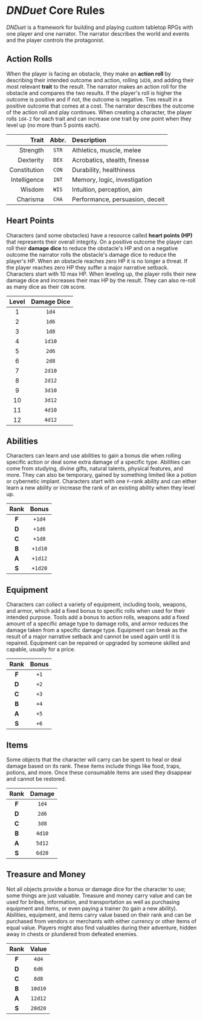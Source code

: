 # _DNDuet_ Core Rules
_DNDuet_ is a framework for building and playing custom tabletop RPGs with one player and one narrator. The narrator describes the world and events and the player controls the protagonist.

## Action Rolls
When the player is facing an obstacle, they make an **action roll** by describing their intended outcome and action, rolling `1d20`, and adding their most relevant **trait** to the result. The narrator makes an action roll for the obstacle and compares the two results. If the player's roll is higher the outcome is positive and if not, the outcome is negative. Ties result in a positive outcome that comes at a cost. The narrator describes the outcome of the action roll and play continues. When creating a character, the player rolls `1d4-2` for each trait and can increase one trait by one point when they level up (no more than 5 points each).

| Trait | Abbr. | Description |
| ---:|:---:|:--- |
| Strength | `STR` | Athletics, muscle, melee |
| Dexterity | `DEX` | Acrobatics, stealth, finesse |
| Constitution | `CON` | Durability, healthiness |
| Intelligence | `INT` | Memory, logic, investigation |
| Wisdom | `WIS` | Intuition, perception, aim |
| Charisma | `CHA` | Performance, persuasion, deceit |

## Heart Points
Characters (and some obstacles) have a resource called **heart points (HP)** that represents their overall integrity. On a positive outcome the player can roll their **damage dice** to reduce the obstacle's HP and on a negative outcome the narrator rolls the obstacle's damage dice to reduce the player's HP. When an obstacle reaches zero HP it is no longer a threat. If the player reaches zero HP they suffer a major narrative setback. Characters start with 10 max HP. When leveling up, the player rolls their new damage dice and increases their max HP by the result. They can also re-roll as many dice as their `CON` score.

| Level | Damage Dice |
|:---:|:---:|
| 1 | `1d4` |
| 2 | `1d6` |
| 3 | `1d8` |
| 4 | `1d10` |
| 5 | `2d6` |
| 6 | `2d8` |
| 7 | `2d10` |
| 8 | `2d12` |
| 9 | `3d10` |
| 10 | `3d12` |
| 11 | `4d10` |
| 12 | `4d12` |

## Abilities
Characters can learn and use abilities to gain a bonus die when rolling specific action or deal some extra damage of a specific type. Abilities can come from studying, divine gifts, natural talents, physical features, and more. They can also be temporary, gained by something limited like a potion or cybernetic implant. Characters start with one `F`-rank ability and can either learn a new ability or increase the rank of an existing ability when they level up.

| Rank | Bonus |
|:---:|:---:|
| **F** | `+1d4` |
| **D** | `+1d6` |
| **C** | `+1d8` |
| **B** | `+1d10` |
| **A** | `+1d12` |
| **S** | `+1d20` |

## Equipment
Characters can collect a variety of equipment, including tools, weapons, and armor, which add a fixed bonus to specific rolls when used for their intended purpose. Tools add a bonus to action rolls, weapons add a fixed amount of a specific amage type to damage rolls, and armor reduces the damage taken from a specific damage type. Equipment can break as the result of a major narrative setback and cannot be used again until it is repaired. Equipment can be repaired or upgraded by someone skilled and capable, usually for a price.

| Rank | Bonus |
|:---:|:---:|
| **F** | `+1` |
| **D** | `+2` |
| **C** | `+3` |
| **B** | `+4` |
| **A** | `+5` |
| **S** | `+6` |

## Items
Some objects that the character will carry can be spent to heal or deal damage based on its rank. These items include things like food, traps, potions, and more. Once these consumable items are used they disappear and cannot be restored.

| Rank | Damage |
|:---:|:---:|
| **F** | `1d4` |
| **D** | `2d6` |
| **C** | `3d8` |
| **B** | `4d10` |
| **A** | `5d12` |
| **S** | `6d20` |

## Treasure and Money
Not all objects provide a bonus or damage dice for the character to use; some things are just valuable. Treasure and money carry value and can be used for bribes, information, and transportation as well as purchasing equipment and items, or even paying a trainer (to gain a new ability). Abilities, equipment, and items carry value based on their rank and can be purchased from vendors or merchants with either currency or other items of equal value. Players might also find valuables during their adventure, hidden away in chests or plundered from defeated enemies.

| Rank | Value |
|:---:|:---:|
| **F** | `4d4` |
| **D** | `6d6` |
| **C** | `8d8` |
| **B** | `10d10` |
| **A** | `12d12` |
| **S** | `20d20` |
